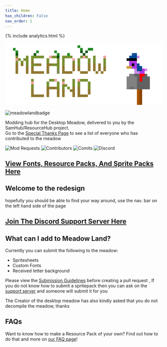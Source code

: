 ```yaml
---
title: Home
has_children: False
nav_order: 1
---
```


{% include analytics.html %}

![Image](../assets/images/logo.png)

![meadowlandbadge](https://img.shields.io/badge/Meadowland-green)

Modding hub for the Desktop Meadow, delivered to you by the SamHub/ResourceHub project.  
Go to the [Special Thanks Page](thanks.md) to see a list of everyone who has contributed to the meadow

![Mod Requests](https://img.shields.io/github/issues/UnofficialSamHub/MeadowLand?label=Mod%20Requests%2FIssues)
![Contributors](https://img.shields.io/github/contributors/UnofficialSamHub/MeadowLand)
![Comits](https://img.shields.io/github/commit-activity/w/UnofficialSamHub/MeadowLand)
![Discord](https://img.shields.io/discord/642496438869295171?color=blue&label=Discord&logo=Discord)


## [View Fonts, Resource Packs, And Sprite Packs Here](../Pages/spritepacks.md)

## Welcome to the redesign
hopefully you should be able to find your way around, use the nav. bar on the left hand side of the page

## [Join The Discord Support Server Here](https://discord.gg/xZFRmPT)

## What can I add to Meadow Land?
Currently you can submit the following to the meadow:
* Spritesheets
* Custom Fonts
* Received letter background

Please view the [Submission Guidelines](../Pages/GUIDELINES.md) before creating a pull request
, If you do not know how to submit a spritepack then you can ask on the [support server](https://discord.gg/xZFRmPT) and someone will submit it for you

The Creator of the desktop meadow has also kindly asked that you do not decompile the meadow, thanks

## FAQs

Want to know how to make a Resource Pack of your own? Find out how to do that and more on [our FAQ page](FAQ.md)!
